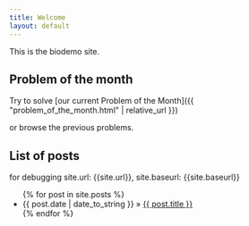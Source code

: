 ```yaml
---
title: Welcome
layout: default
---
```


This is the biodemo site.

## Problem of the month

Try to solve [our current Problem of the Month]({{ "problem_of_the_month.html" | relative_url }})

or browse the previous problems.

## List of posts

for debugging site.url: {{site.url}}, site.baseurl: {{site.baseurl}}


<ul class="posts">
  {% for post in site.posts %}
    <li><span>{{ post.date | date_to_string }}</span> &raquo; <a href="{{ post.url | relative_url }}">{{ post.title }}</a></li>
  {% endfor %}
</ul>

